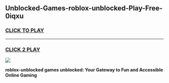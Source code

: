
## Unblocked-Games-roblox-unblocked-Play-Free-0iqxu
<h3>
<a href="https://premium76.site?title=roblox-unblocked&ref=23A">CLICK TO PLAY</a></h3>
<hr>

<h3>
<a href="https://premium76.site?title=roblox-unblocked&ref=23A">CLICK 2 PLAY</a>
  
</h3>

<a href="https://premium76.site?title=roblox-unblocked&ref=23A"><img src="https://clearcache.store/games.png"></a>


**roblox-unblocked games unblocked: Your Gateway to Fun and Accessible Online Gaming**
